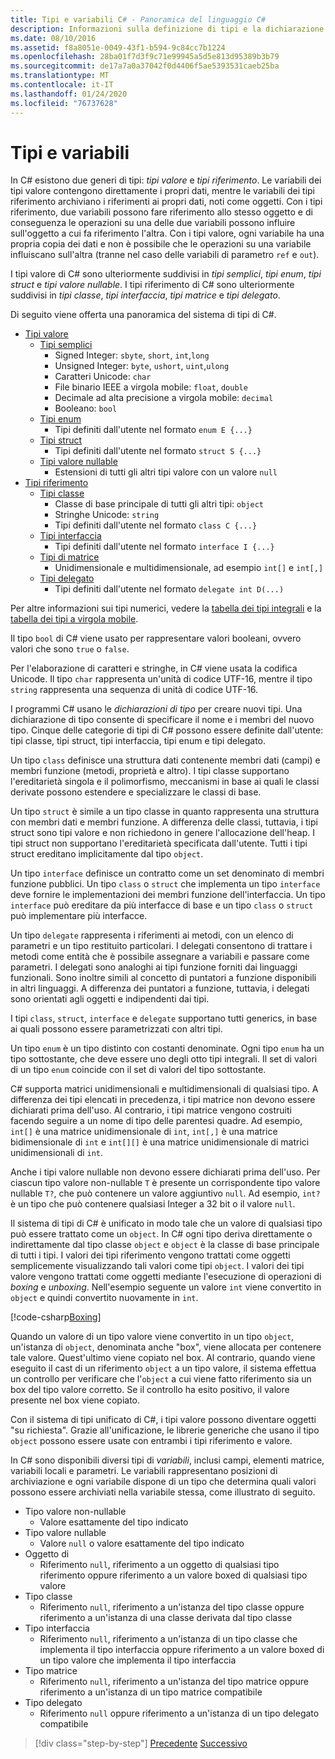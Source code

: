 ```yaml
---
title: Tipi e variabili C# - Panoramica del linguaggio C#
description: Informazioni sulla definizione di tipi e la dichiarazione di variabili nel linguaggio C#
ms.date: 08/10/2016
ms.assetid: f8a8051e-0049-43f1-b594-9c84cc7b1224
ms.openlocfilehash: 28ba01f7d3f9c71e99945a5d5e813d95389b3b79
ms.sourcegitcommit: de17a7a0a37042f0d4406f5ae5393531caeb25ba
ms.translationtype: MT
ms.contentlocale: it-IT
ms.lasthandoff: 01/24/2020
ms.locfileid: "76737628"
---
```

# <a name="types-and-variables"></a>Tipi e variabili

In C# esistono due generi di tipi: *tipi valore* e *tipi riferimento*. Le variabili dei tipi valore contengono direttamente i propri dati, mentre le variabili dei tipi riferimento archiviano i riferimenti ai propri dati, noti come oggetti. Con i tipi riferimento, due variabili possono fare riferimento allo stesso oggetto e di conseguenza le operazioni su una delle due variabili possono influire sull'oggetto a cui fa riferimento l'altra. Con i tipi valore, ogni variabile ha una propria copia dei dati e non è possibile che le operazioni su una variabile influiscano sull'altra (tranne nel caso delle variabili di parametro `ref` e `out`).

I tipi valore di C# sono ulteriormente suddivisi in *tipi semplici*, *tipi enum*, *tipi struct* e *tipi valore nullable*. I tipi riferimento di C# sono ulteriormente suddivisi in *tipi classe*, *tipi interfaccia*, *tipi matrice* e *tipi delegato*.

Di seguito viene offerta una panoramica del sistema di tipi di C#.

- [Tipi valore][ValueTypes]
  - [Tipi semplici][SimpleTypes]
    - Signed Integer: `sbyte`, `short`, `int`,`long`
    - Unsigned Integer: `byte`, `ushort`, `uint`,`ulong`
    - Caratteri Unicode: `char`
    - File binario IEEE a virgola mobile: `float`, `double`
    - Decimale ad alta precisione a virgola mobile: `decimal`
    - Booleano: `bool`
  - [Tipi enum][EnumTypes]
    - Tipi definiti dall'utente nel formato `enum E {...}`
  - [Tipi struct][StructTypes]
    - Tipi definiti dall'utente nel formato `struct S {...}`
  - [Tipi valore nullable][NullableTypes]
    - Estensioni di tutti gli altri tipi valore con un valore `null`
- [Tipi riferimento][ReferenceTypes]
  - [Tipi classe][ClassTypes]
    - Classe di base principale di tutti gli altri tipi: `object`
    - Stringhe Unicode: `string`
    - Tipi definiti dall'utente nel formato `class C {...}`
  - [Tipi interfaccia][InterfaceTypes]
    - Tipi definiti dall'utente nel formato `interface I {...}`
  - [Tipi di matrice][ArrayTypes]
    - Unidimensionale e multidimensionale, ad esempio `int[]` e `int[,]`
  - [Tipi delegato][DelegateTypes]
    - Tipi definiti dall'utente nel formato `delegate int D(...)`

[ValueTypes]: ../language-reference/builtin-types/value-types.md
[SimpleTypes]: ../language-reference/builtin-types/value-types.md#built-in-value-types
[EnumTypes]: ../language-reference/builtin-types/enum.md
[StructTypes]: ../language-reference/keywords/struct.md
[NullableTypes]: ../language-reference/builtin-types/nullable-value-types.md
[ReferenceTypes]: ../language-reference/keywords/reference-types.md
[ClassTypes]: ../language-reference/keywords/class.md
[InterfaceTypes]: ../language-reference/keywords/interface.md
[DelegateTypes]: ../language-reference/keywords/delegate.md
[ArrayTypes]: ../programming-guide/arrays/index.md

Per altre informazioni sui tipi numerici, vedere la [tabella dei tipi integrali](../language-reference/builtin-types/integral-numeric-types.md) e la [tabella dei tipi a virgola mobile](../language-reference/builtin-types/floating-point-numeric-types.md).

Il tipo `bool` di C# viene usato per rappresentare valori booleani, ovvero valori che sono `true` o `false`.

Per l'elaborazione di caratteri e stringhe, in C# viene usata la codifica Unicode. Il tipo `char` rappresenta un'unità di codice UTF-16, mentre il tipo `string` rappresenta una sequenza di unità di codice UTF-16.

I programmi C# usano le *dichiarazioni di tipo* per creare nuovi tipi. Una dichiarazione di tipo consente di specificare il nome e i membri del nuovo tipo. Cinque delle categorie di tipi di C# possono essere definite dall'utente: tipi classe, tipi struct, tipi interfaccia, tipi enum e tipi delegato.

Un tipo `class` definisce una struttura dati contenente membri dati (campi) e membri funzione (metodi, proprietà e altro). I tipi classe supportano l'ereditarietà singola e il polimorfismo, meccanismi in base ai quali le classi derivate possono estendere e specializzare le classi di base.

Un tipo `struct` è simile a un tipo classe in quanto rappresenta una struttura con membri dati e membri funzione. A differenza delle classi, tuttavia, i tipi struct sono tipi valore e non richiedono in genere l'allocazione dell'heap. I tipi struct non supportano l'ereditarietà specificata dall'utente. Tutti i tipi struct ereditano implicitamente dal tipo `object`.

Un tipo `interface` definisce un contratto come un set denominato di membri funzione pubblici. Un tipo `class` o `struct` che implementa un tipo `interface` deve fornire le implementazioni dei membri funzione dell'interfaccia. Un tipo `interface` può ereditare da più interfacce di base e un tipo `class` o `struct` può implementare più interfacce.

Un tipo `delegate` rappresenta i riferimenti ai metodi, con un elenco di parametri e un tipo restituito particolari. I delegati consentono di trattare i metodi come entità che è possibile assegnare a variabili e passare come parametri. I delegati sono analoghi ai tipi funzione forniti dai linguaggi funzionali. Sono inoltre simili al concetto di puntatori a funzione disponibili in altri linguaggi. A differenza dei puntatori a funzione, tuttavia, i delegati sono orientati agli oggetti e indipendenti dai tipi.

I tipi `class`, `struct`, `interface` e `delegate` supportano tutti generics, in base ai quali possono essere parametrizzati con altri tipi.

Un tipo `enum` è un tipo distinto con costanti denominate. Ogni tipo `enum` ha un tipo sottostante, che deve essere uno degli otto tipi integrali. Il set di valori di un tipo `enum` coincide con il set di valori del tipo sottostante.

C# supporta matrici unidimensionali e multidimensionali di qualsiasi tipo. A differenza dei tipi elencati in precedenza, i tipi matrice non devono essere dichiarati prima dell'uso. Al contrario, i tipi matrice vengono costruiti facendo seguire a un nome di tipo delle parentesi quadre. Ad esempio, `int[]` è una matrice unidimensionale di `int`, `int[,]` è una matrice bidimensionale di `int` e `int[][]` è una matrice unidimensionale di matrici unidimensionali di `int`.

Anche i tipi valore nullable non devono essere dichiarati prima dell'uso. Per ciascun tipo valore non-nullable `T` è presente un corrispondente tipo valore nullable `T?`, che può contenere un valore aggiuntivo `null`. Ad esempio, `int?` è un tipo che può contenere qualsiasi Integer a 32 bit o il valore `null`.

Il sistema di tipi di C# è unificato in modo tale che un valore di qualsiasi tipo può essere trattato come un `object`. In C# ogni tipo deriva direttamente o indirettamente dal tipo classe `object` e `object` è la classe di base principale di tutti i tipi. I valori dei tipi riferimento vengono trattati come oggetti semplicemente visualizzando tali valori come tipi `object`. I valori dei tipi valore vengono trattati come oggetti mediante l'esecuzione di operazioni di *boxing* e *unboxing*. Nell'esempio seguente un valore `int` viene convertito in `object` e quindi convertito nuovamente in `int`.

[!code-csharp[Boxing](../../../samples/snippets/csharp/tour/types-and-variables/Program.cs#L1-L10)]

Quando un valore di un tipo valore viene convertito in un tipo `object`, un'istanza di `object`, denominata anche "box", viene allocata per contenere tale valore. Quest'ultimo viene copiato nel box. Al contrario, quando viene eseguito il cast di un riferimento `object` a un tipo valore, il sistema effettua un controllo per verificare che l'`object` a cui viene fatto riferimento sia un box del tipo valore corretto. Se il controllo ha esito positivo, il valore presente nel box viene copiato.

Con il sistema di tipi unificato di C#, i tipi valore possono diventare oggetti "su richiesta". Grazie all'unificazione, le librerie generiche che usano il tipo `object` possono essere usate con entrambi i tipi riferimento e valore.

In C# sono disponibili diversi tipi di *variabili*, inclusi campi, elementi matrice, variabili locali e parametri. Le variabili rappresentano posizioni di archiviazione e ogni variabile dispone di un tipo che determina quali valori possono essere archiviati nella variabile stessa, come illustrato di seguito.

- Tipo valore non-nullable
  - Valore esattamente del tipo indicato
- Tipo valore nullable
  - Valore `null` o valore esattamente del tipo indicato
- Oggetto di
  - Riferimento `null`, riferimento a un oggetto di qualsiasi tipo riferimento oppure riferimento a un valore boxed di qualsiasi tipo valore
- Tipo classe
  - Riferimento `null`, riferimento a un'istanza del tipo classe oppure riferimento a un'istanza di una classe derivata dal tipo classe
- Tipo interfaccia
  - Riferimento `null`, riferimento a un'istanza di un tipo classe che implementa il tipo interfaccia oppure riferimento a un valore boxed di un tipo valore che implementa il tipo interfaccia
- Tipo matrice
  - Riferimento `null`, riferimento a un'istanza del tipo matrice oppure riferimento a un'istanza di un tipo matrice compatibile
- Tipo delegato
  - Riferimento `null` oppure riferimento a un'istanza di un tipo delegato compatibile

> [!div class="step-by-step"]
> [Precedente](program-structure.md)
> [Successivo](expressions.md)
